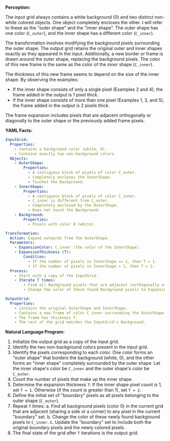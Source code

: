 **Perception:**

The input grid always contains a white background (0) and two distinct non-white colored objects. One object completely encloses the other. I will refer to these as the "outer shape" and the "inner shape". The outer shape has one color (`C_outer`), and the inner shape has a different color (`C_inner`).

The transformation involves modifying the background pixels surrounding the outer shape. The output grid retains the original outer and inner shapes exactly as they appeared in the input. Additionally, a new border or frame is drawn around the outer shape, replacing the background pixels. The color of this new frame is the same as the color of the *inner* shape (`C_inner`).

The thickness of this new frame seems to depend on the size of the inner shape. By observing the examples:
- If the inner shape consists of only a single pixel (Examples 2 and 4), the frame added in the output is 1 pixel thick.
- If the inner shape consists of more than one pixel (Examples 1, 3, and 5), the frame added in the output is 2 pixels thick.

The frame expansion includes pixels that are adjacent orthogonally or diagonally to the outer shape or the previously added frame pixels.

**YAML Facts:**


```yaml
InputGrid:
  Properties:
    - Contains a background color (white, 0).
    - Contains exactly two non-background colors.
  Objects:
    - OuterShape:
        Properties:
          - A contiguous block of pixels of color C_outer.
          - Completely encloses the InnerShape.
          - Touches the Background.
    - InnerShape:
        Properties:
          - A contiguous block of pixels of color C_inner.
          - C_inner is different from C_outer.
          - Completely enclosed by the OuterShape.
          - Does not touch the Background.
    - Background:
        Properties:
          - Pixels with color 0 (white).

Transformation:
  Action: Expand outwards from the OuterShape.
  Parameters:
    - ExpansionColor: C_inner (the color of the InnerShape).
    - ExpansionThickness (T):
        Condition:
          - If the number of pixels in InnerShape == 1, then T = 1.
          - If the number of pixels in InnerShape > 1, then T = 2.
  Process:
    - Start with a copy of the InputGrid.
    - Iterate T times:
        - Find all Background pixels that are adjacent (orthogonally or diagonally) to any pixel belonging to the OuterShape or pixels already colored with ExpansionColor during previous iterations.
        - Change the color of these found Background pixels to ExpansionColor.

OutputGrid:
  Properties:
    - Contains the original OuterShape and InnerShape.
    - Contains a new frame of color C_inner surrounding the OuterShape.
    - The frame has thickness T.
    - The rest of the grid matches the InputGrid's Background.
```


**Natural Language Program:**

1.  Initialize the output grid as a copy of the input grid.
2.  Identify the two non-background colors present in the input grid.
3.  Identify the pixels corresponding to each color. One color forms an "outer shape" that borders the background (white, 0), and the other forms an "inner shape" completely surrounded by the outer shape. Let the inner shape's color be `C_inner` and the outer shape's color be `C_outer`.
4.  Count the number of pixels that make up the inner shape.
5.  Determine the expansion thickness `T`: If the inner shape pixel count is 1, set `T = 1`. Otherwise (if the count is greater than 1), set `T = 2`.
6.  Define the initial set of "boundary" pixels as all pixels belonging to the outer shape (`C_outer`).
7.  Repeat `T` times:
    a.  Find all background pixels (color 0) in the current grid that are adjacent (sharing a side or a corner) to any pixel in the current "boundary" set.
    b.  Change the color of these newly found background pixels to `C_inner`.
    c.  Update the "boundary" set to include both the original boundary pixels and the newly colored pixels.
8.  The final state of the grid after `T` iterations is the output grid.